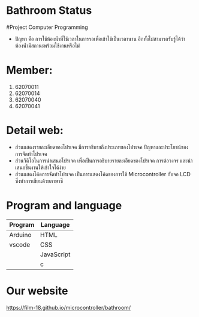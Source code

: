# Bathroom Status
#Project Computer Programming
- ปัญหา คือ การใช้ห้องน้ำที่ใช้เวลาในการรอเพื่อเข้าใช้เป็นเวลานาน อีกทั้งไม่สามารถรับรู้ได้ว่าห้องน้ำมีสถานะพร้อมใช้งานหรือไม่

# Member:
1. 62070011
2. 62070014
3. 62070040
4. 62070041

# Detail web:
-   ส่วนแสดงรายละเอียดของโปรเจค มีการอธิบายถึงประเภทของโปรเจค ปัญหาและประโยชน์ของการจัดทำโปรเจค
-  ส่วนวิดิโอในการนำเสนอโปรเจค เพื่อเป็นการอธิบายรายละเอียดของโปรเจค การต่อวงจร และนำเสนอชิ้นงานให้เข้าใจได้ง่าย
-  ส่วนแสดงโค้ดการจัดทำโปรเจค เป็นการแสดงโค้ดของการใช้ Microcontroller กับจอ LCD ซึ่งทำการเขียนด้วยภาษาซี
 

 # Program and language
 | Program        | Language       |
 | ---------------|----------------|
 | Arduino       | HTML           |
 | vscode               | CSS            |
 |                | JavaScript     |
 |                | c     |


# Our website 
https://film-18.github.io/microcontroller/bathroom/

